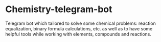 # Chemistry-telegram-bot
Telegram bot which tailored to solve some chemical problems: reaction equalization, binary formula calculations, etc. as well as to have some helpful tools while working with elements, compounds and reactions.
